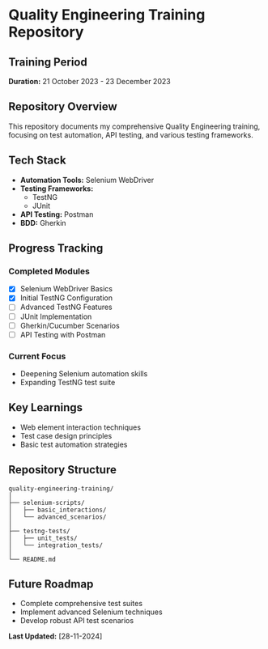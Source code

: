 # Quality Engineering Training Repository

## Training Period

**Duration:** 21 October 2023 - 23 December 2023

## Repository Overview

This repository documents my comprehensive Quality Engineering training, focusing on test automation, API testing, and various testing frameworks.

## Tech Stack

- **Automation Tools:** Selenium WebDriver
- **Testing Frameworks:**
  - TestNG
  - JUnit
- **API Testing:** Postman
- **BDD:** Gherkin

## Progress Tracking

### Completed Modules

- [x] Selenium WebDriver Basics
- [x] Initial TestNG Configuration
- [ ] Advanced TestNG Features
- [ ] JUnit Implementation
- [ ] Gherkin/Cucumber Scenarios
- [ ] API Testing with Postman

### Current Focus

- Deepening Selenium automation skills
- Expanding TestNG test suite

## Key Learnings

- Web element interaction techniques
- Test case design principles
- Basic test automation strategies

## Repository Structure

```
quality-engineering-training/
│
├── selenium-scripts/
│   ├── basic_interactions/
│   └── advanced_scenarios/
│
├── testng-tests/
│   ├── unit_tests/
│   └── integration_tests/
│
└── README.md
```

## Future Roadmap

- Complete comprehensive test suites
- Implement advanced Selenium techniques
- Develop robust API test scenarios

**Last Updated:** [28-11-2024]

